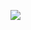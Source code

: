 [![](http://img.youtube.com/vi/aL4Y2crMxmU/0.jpg)](http://www.youtube.com/watch?v=aL4Y2crMxmU "Village Defender - Start to Finish")
